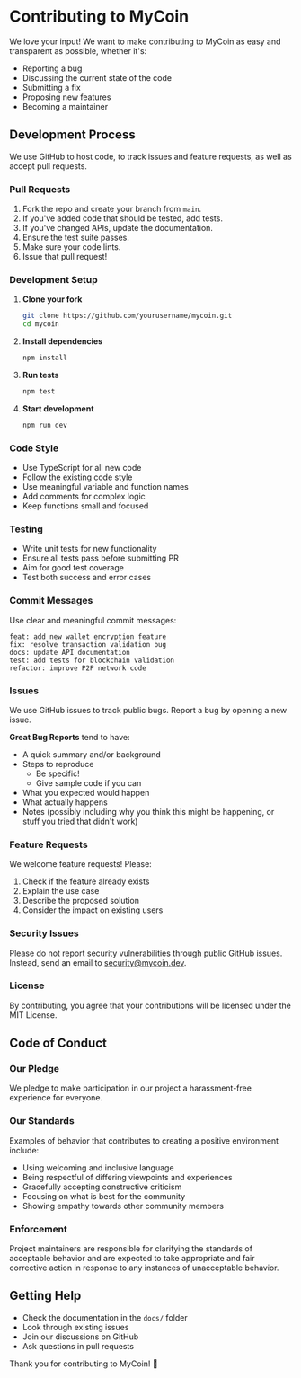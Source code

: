 # Contributing to MyCoin

We love your input! We want to make contributing to MyCoin as easy and transparent as possible, whether it's:

- Reporting a bug
- Discussing the current state of the code
- Submitting a fix
- Proposing new features
- Becoming a maintainer

## Development Process

We use GitHub to host code, to track issues and feature requests, as well as accept pull requests.

### Pull Requests

1. Fork the repo and create your branch from `main`.
2. If you've added code that should be tested, add tests.
3. If you've changed APIs, update the documentation.
4. Ensure the test suite passes.
5. Make sure your code lints.
6. Issue that pull request!

### Development Setup

1. **Clone your fork**
   ```bash
   git clone https://github.com/yourusername/mycoin.git
   cd mycoin
   ```

2. **Install dependencies**
   ```bash
   npm install
   ```

3. **Run tests**
   ```bash
   npm test
   ```

4. **Start development**
   ```bash
   npm run dev
   ```

### Code Style

- Use TypeScript for all new code
- Follow the existing code style
- Use meaningful variable and function names
- Add comments for complex logic
- Keep functions small and focused

### Testing

- Write unit tests for new functionality
- Ensure all tests pass before submitting PR
- Aim for good test coverage
- Test both success and error cases

### Commit Messages

Use clear and meaningful commit messages:

```
feat: add new wallet encryption feature
fix: resolve transaction validation bug
docs: update API documentation
test: add tests for blockchain validation
refactor: improve P2P network code
```

### Issues

We use GitHub issues to track public bugs. Report a bug by opening a new issue.

**Great Bug Reports** tend to have:

- A quick summary and/or background
- Steps to reproduce
  - Be specific!
  - Give sample code if you can
- What you expected would happen
- What actually happens
- Notes (possibly including why you think this might be happening, or stuff you tried that didn't work)

### Feature Requests

We welcome feature requests! Please:

1. Check if the feature already exists
2. Explain the use case
3. Describe the proposed solution
4. Consider the impact on existing users

### Security Issues

Please do not report security vulnerabilities through public GitHub issues. Instead, send an email to security@mycoin.dev.

### License

By contributing, you agree that your contributions will be licensed under the MIT License.

## Code of Conduct

### Our Pledge

We pledge to make participation in our project a harassment-free experience for everyone.

### Our Standards

Examples of behavior that contributes to creating a positive environment include:

- Using welcoming and inclusive language
- Being respectful of differing viewpoints and experiences
- Gracefully accepting constructive criticism
- Focusing on what is best for the community
- Showing empathy towards other community members

### Enforcement

Project maintainers are responsible for clarifying the standards of acceptable behavior and are expected to take appropriate and fair corrective action in response to any instances of unacceptable behavior.

## Getting Help

- Check the documentation in the `docs/` folder
- Look through existing issues
- Join our discussions on GitHub
- Ask questions in pull requests

Thank you for contributing to MyCoin! 🚀
